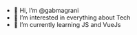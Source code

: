 - 👋 Hi, I’m @gabmagrani
- 👀 I’m interested in everything about Tech 
- 🌱 I’m currently learning JS and VueJs

<!---
gabmagrani/gabmagrani is a ✨ special ✨ repository because its `README.md` (this file) appears on your GitHub profile.
You can click the Preview link to take a look at your changes.
--->
